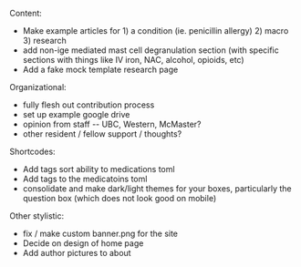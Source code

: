 Content:

- Make example articles for 1) a condition (ie. penicillin allergy) 2) macro 3) research
- add non-ige mediated mast cell degranulation section (with specific sections with things like IV iron, NAC, alcohol, opioids, etc)
- Add a fake mock template research page

Organizational:

- fully flesh out contribution process
- set up example google drive
- opinion from staff -- UBC, Western, McMaster?
- other resident / fellow support / thoughts?

Shortcodes:

- Add tags sort ability to medications toml
- Add tags to the medicatoins toml
- consolidate and make dark/light themes for your boxes, particularly the question box (which does not look good on mobile)

Other stylistic:

- fix / make custom banner.png for the site
- Decide on design of home page
- Add author pictures to about
